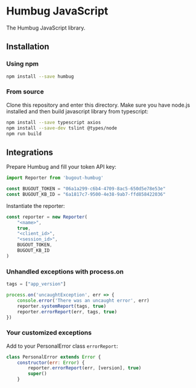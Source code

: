 # Humbug JavaScript

The Humbug JavaScript library.

## Installation

### Using npm

```bash
npm install --save humbug
```

### From source

Clone this repository and enter this directory. Make sure you have node.js installed and then build javascript library from typescript:
```bash
npm install --save typescript axios
npm install --save-dev tslint @types/node
npm run build
```

## Integrations

Prepare Humbug and fill your token API key:
```javascript
import Reporter from 'bugout-humbug'

const BUGOUT_TOKEN = "06a1a299-c6b4-4709-8ac5-650d5e78e53e"
const BUGOUT_KB_ID = "6a1817c7-9500-4e38-9ab7-ffd858422036"
```

Instantiate the reporter:
```javascript
const reporter = new Reporter(
    "<name>", 
    true, 
    "<client_id>", 
    "<session_id>", 
    BUGOUT_TOKEN, 
    BUGOUT_KB_ID
)
```

### Unhandled exceptions with process.on

```javascript
tags = ["app_version"]

process.on('uncaughtException', err => {
    console.error('There was an uncaught error', err)
    reporter.systemReport(tags, true)
    reporter.errorReport(err, tags, true)
})
```

### Your customized exceptions

Add to your PersonalError class `errorReport`:
```javascript
class PersonalError extends Error {
    constructor(err: Error) {
        reporter.errorReport(err, [version], true)
        super()
    }
```
